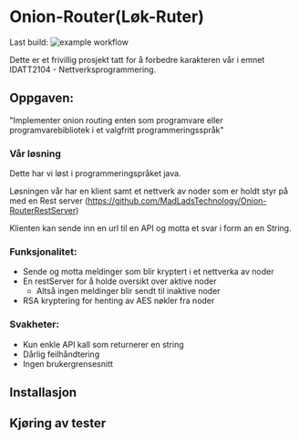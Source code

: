 # Onion-Router(Løk-Ruter)

Last build: ![example workflow](https://github.com/MadLadsTechnology/Onion-Router/actions/workflows/maven.yml/badge.svg)

Dette er et frivillig prosjekt tatt for å forbedre karakteren vår i emnet IDATT2104 - Nettverksprogrammering.

## Oppgaven:
"Implementer onion routing enten som programvare eller programvarebibliotek i et valgfritt programmeringsspråk"

### Vår løsning
Dette har vi løst i programmeringspråket java. 

Løsningen vår har en klient samt et nettverk av noder som er holdt styr på med en Rest server (https://github.com/MadLadsTechnology/Onion-RouterRestServer)

Klienten kan sende inn en url til en API og motta et svar i form an en String.

### Funksjonalitet:
- Sende og motta meldinger som blir kryptert i et nettverka av noder
- En restServer for å holde oversikt over aktive noder
  - Altså ingen meldinger blir sendt til inaktive noder
- RSA kryptering for henting av AES nøkler fra noder

### Svakheter:
- Kun enkle API kall som returnerer en string
- Dårlig feilhåndtering
- Ingen brukergrensesnitt

## Installasjon

## Kjøring av tester



